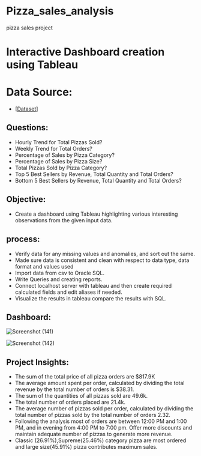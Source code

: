 # Pizza_sales_analysis
pizza sales project
# Interactive Dashboard creation using Tableau
# Data Source:
- [<a href="https://github.com/ivamcthor/Pizza_sales_analysis/blob/main/pizza_sales.csv">Dataset</a>]

## Questions:
-	 Hourly Trend for Total Pizzas Sold?
-	 Weekly Trend for Total Orders?
-	 Percentage of Sales by Pizza Category?
-  Percentage of Sales by Pizza Size?
-  Total Pizzas Sold by Pizza Category?
-  Top 5 Best Sellers by Revenue, Total Quantity and Total Orders?
-  Bottom 5 Best Sellers by Revenue, Total Quantity and Total Orders?
 ## Objective: 
- Create a dashboard using Tableau highlighting various interesting observations from the given input data.
## process:
-  Verify data for any missing values and anomalies, and sort out the same.
-  Made sure data is consistent and clean with respect to data type, data format and values used
-  Import data from csv to Oracle SQL.
-  Write Queries and creating reports.
-  Connect localhost server with tableau and then create required calculated fields and edit aliases if needed.
- Visualize the results in tableau compare the results with SQL.
## Dashboard:
![Screenshot (141)](https://github.com/user-attachments/assets/87c8f450-0aad-43bc-92ce-b4882df8e52d)

![Screenshot (142)](https://github.com/user-attachments/assets/0315f615-1969-42a1-b18a-6828ee38c673)

## Project Insights: 
-  The sum of the total price of all pizza orders are $817.9K
-  The average amount spent per order, calculated by dividing the total revenue by the total number of orders is $38.31.
-  The sum of the quantities of all pizzas sold are 49.6k.
-  The total number of orders placed are 21.4k.
-  The average number of pizzas sold per order, calculated by dividing the total number of pizzas sold by the total number of orders 2.32.
-  Following the analysis most of orders are between 12:00 PM and 1:00 PM, and in evening from 4:00 PM to 7:00 pm.
   Offer more discounts and maintain adequate number of pizzas to generate more revenue.
-  Classic (26.91%),Supreme(25.46%) category pizza are most ordered and large size(45.91%) pizza contributes maximum sales.
